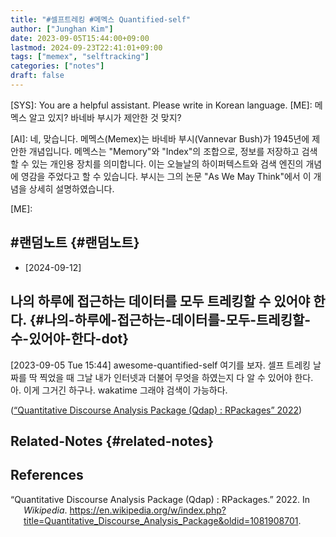 ```yaml
---
title: "#셀프트레킹 #메멕스 Quantified-self"
author: ["Junghan Kim"]
date: 2023-09-05T15:44:00+09:00
lastmod: 2024-09-23T22:41:01+09:00
tags: ["memex", "selftracking"]
categories: ["notes"]
draft: false
---
```


<div class="ai">

[SYS]: You are a helpful assistant. Please write in Korean language. [ME]: 메멕스 알고 있지? 바네바 부시가 제안한 것 맞지?

[AI]: 네, 맞습니다. 메멕스(Memex)는 바네바 부시(Vannevar Bush)가 1945년에 제안한 개념입니다. 메멕스는 "Memory"와 "Index"의 조합으로, 정보를 저장하고 검색할 수 있는 개인용 장치를 의미합니다. 이는 오늘날의 하이퍼텍스트와 검색 엔진의 개념에 영감을 주었다고 할 수 있습니다. 부시는 그의 논문 "As We May Think"에서 이 개념을 상세히 설명하였습니다.

[ME]:

</div>


## #랜덤노트 {#랜덤노트}

-   [2024-09-12]


## 나의 하루에 접근하는 데이터를 모두 트레킹할 수 있어야 한다. {#나의-하루에-접근하는-데이터를-모두-트레킹할-수-있어야-한다-dot}

<span class="timestamp-wrapper"><span class="timestamp">[2023-09-05 Tue 15:44] </span></span> awesome-quantified-self 여기를 보자. 셀프 트레킹 날짜를 딱 찍었을 때 그날 내가 인터넷과 더불어 무엇을 하였는지 다 알 수 있어야 한다. 아. 이게 그거긴 하구나. wakatime 그래야 검색이 가능하다.

(<a href="#citeproc_bib_item_1">“Quantitative Discourse Analysis Package (Qdap) : RPackages” 2022</a>)


## Related-Notes {#related-notes}

## References

<style>.csl-entry{text-indent: -1.5em; margin-left: 1.5em;}</style><div class="csl-bib-body">
  <div class="csl-entry"><a id="citeproc_bib_item_1"></a>“Quantitative Discourse Analysis Package (Qdap) : RPackages.” 2022. In <i>Wikipedia</i>. <a href="https://en.wikipedia.org/w/index.php?title=Quantitative_Discourse_Analysis_Package&oldid=1081908701">https://en.wikipedia.org/w/index.php?title=Quantitative_Discourse_Analysis_Package&#38;oldid=1081908701</a>.</div>
</div>

